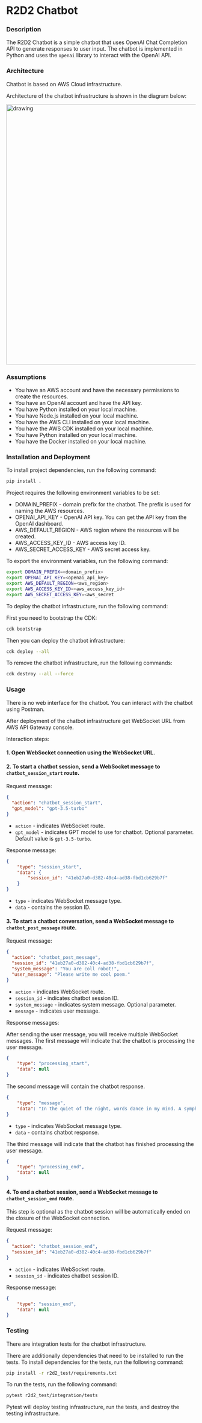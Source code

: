 # R2D2 Chatbot

### Description

The R2D2 Chatbot is a simple chatbot that uses OpenAI Chat Completion API to generate responses to user input. 
The chatbot is implemented in Python and uses the `openai` library to interact with the OpenAI API.

### Architecture
Chatbot is based on AWS Cloud infrastructure.

Architecture of the chatbot infrastructure is shown in the diagram below:

<img src="rd2d_chatbot_diagram.png" alt="drawing" width="880" height="690"/>

### Assumptions

- You have an AWS account and have the necessary permissions to create the resources.
- You have an OpenAI account and have the API key. 
- You have Python installed on your local machine.
- You have Node.js installed on your local machine.
- You have the AWS CLI installed on your local machine.
- You have the AWS CDK installed on your local machine.
- You have Python installed on your local machine.
- You have the Docker installed on your local machine.

### Installation and Deployment

To install project dependencies, run the following command:

```bash
pip install .
```

Project requires the following environment variables to be set:
- DOMAIN_PREFIX - domain prefix for the chatbot. The prefix is used for naming the AWS resources.
- OPENAI_API_KEY - OpenAI API key. You can get the API key from the OpenAI dashboard.
- AWS_DEFAULT_REGION - AWS region where the resources will be created.
- AWS_ACCESS_KEY_ID - AWS access key ID.
- AWS_SECRET_ACCESS_KEY - AWS secret access key.

To export the environment variables, run the following command:

```bash
export DOMAIN_PREFIX=<domain_prefix>
export OPENAI_API_KEY=<openai_api_key>
export AWS_DEFAULT_REGION=<aws_region>
export AWS_ACCESS_KEY_ID=<aws_access_key_id>
export AWS_SECRET_ACCESS_KEY=<aws_secret
```

To deploy the chatbot infrastructure, run the following command:

First you need to bootstrap the CDK:

```bash
cdk bootstrap
```

Then you can deploy the chatbot infrastructure:

```bash
cdk deploy --all
```

To remove the chatbot infrastructure, run the following commands:

```bash
cdk destroy --all --force
```

### Usage

There is no web interface for the chatbot. You can interact with the chatbot using Postman.

After deployment of the chatbot infrastructure get WebSocket URL from AWS API Gateway console.

Interaction steps:

#### 1. Open WebSocket connection using the WebSocket URL.
#### 2. To start a chatbot session, send a WebSocket message to `chatbot_session_start` route.

Request message:
```json
{
  "action": "chatbot_session_start",
  "gpt_model": "gpt-3.5-turbo"
}

```
- `action` - indicates WebSocket route.
- `gpt_model` - indicates GPT model to use for chatbot. Optional parameter. Default value is `gpt-3.5-turbo`.

Response message:
```json
{
    "type": "session_start",
    "data": {
        "session_id": "41eb27a0-d382-40c4-ad38-fbd1cb629b7f"
    }
}
```
- `type` - indicates WebSocket message type.
- `data` - contains the session ID.

#### 3. To start a chatbot conversation, send a WebSocket message to `chatbot_post_message` route.

Request message:
```json
{
  "action": "chatbot_post_message",
  "session_id": "41eb27a0-d382-40c4-ad38-fbd1cb629b7f",
  "system_message": "You are coll robot!",
  "user_message": "Please write me cool poem."
}
```
- `action` - indicates WebSocket route.
- `session_id` - indicates chatbot session ID.
- `system_message` - indicates system message. Optional parameter.
- `message` - indicates user message.

Response messages:

After sending the user message, you will receive  multiple WebSocket messages.
The first message will indicate that the chatbot is processing the user message.
```json
{
    "type": "processing_start",
    "data": null
}
```
The second message will contain the chatbot response.
```json
{
    "type": "message",
    "data": "In the quiet of the night, words dance in my mind. A symphony of thoughts waiting to be refined..."
}
```
- `type` - indicates WebSocket message type.
- `data` - contains chatbot response.

The third message will indicate that the chatbot has finished processing the user message.
```json
{
    "type": "processing_end",
    "data": null
}
```

#### 4. To end a chatbot session, send a WebSocket message to `chatbot_session_end` route.
This step is optional as the chatbot session will be automatically ended on the closure of the WebSocket connection.

Request message:
```json
{
  "action": "chatbot_session_end",
  "session_id": "41eb27a0-d382-40c4-ad38-fbd1cb629b7f"
}
```
- `action` - indicates WebSocket route.
- `session_id` - indicates chatbot session ID.

Response message:
```json
{
    "type": "session_end",
    "data": null
}
```

### Testing
There are integration tests for the chatbot infrastructure.

There are additionally dependencies that need to be installed to run the tests.
To install dependencies for the tests, run the following command:

```bash
pip install -r r2d2_test/requirements.txt
```

To run the tests, run the following command:

```bash
pytest r2d2_test/integration/tests
```

Pytest will deploy testing infrastructure, run the tests, and destroy the testing infrastructure.
